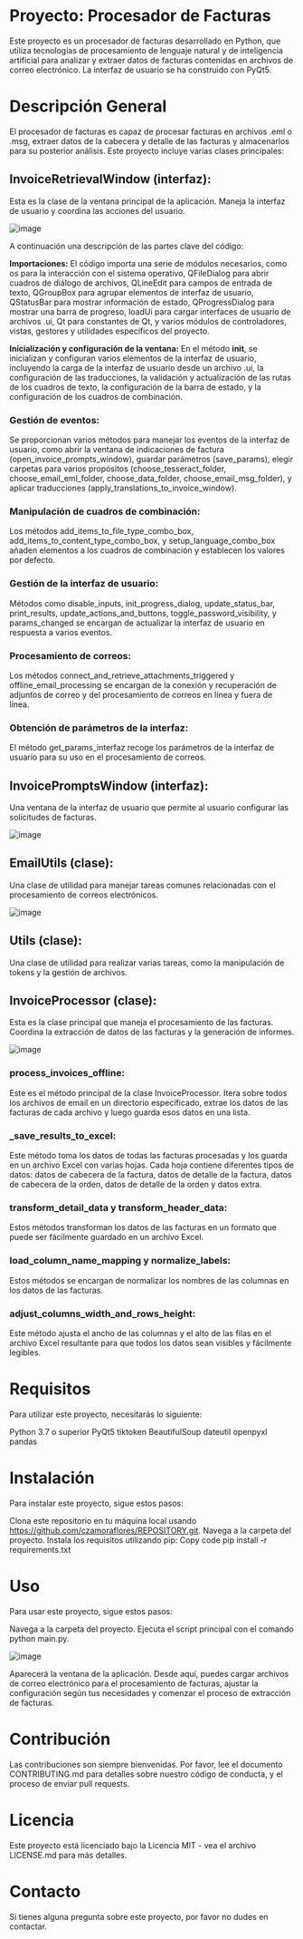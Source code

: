 # Proyecto: Procesador de Facturas
Este proyecto es un procesador de facturas desarrollado en Python, que utiliza tecnologías de procesamiento de lenguaje natural y de inteligencia artificial para analizar y extraer datos de facturas contenidas en archivos de correo electrónico. La interfaz de usuario se ha construido con PyQt5.

# Descripción General
El procesador de facturas es capaz de procesar facturas en archivos .eml o .msg, extraer datos de la cabecera y detalle de las facturas y almacenarlos para su posterior análisis. Este proyecto incluye varias clases principales:

## InvoiceRetrievalWindow (interfaz): 
Esta es la clase de la ventana principal de la aplicación. Maneja la interfaz de usuario y coordina las acciones del usuario.

![image](https://github.com/czamoraflores/Invoice_processor/assets/103855330/870b6e11-e592-4134-b8e4-91b906d96c4e)

A continuación una descripción de las partes clave del código:

**Importaciones:** El código importa una serie de módulos necesarios, como os para la interacción con el sistema operativo, QFileDialog para abrir cuadros de diálogo de archivos, QLineEdit para campos de entrada de texto, QGroupBox para agrupar elementos de interfaz de usuario, QStatusBar para mostrar información de estado, QProgressDialog para mostrar una barra de progreso, loadUi para cargar interfaces de usuario de archivos .ui, Qt para constantes de Qt, y varios módulos de controladores, vistas, gestores y utilidades específicos del proyecto.

**Inicialización y configuración de la ventana:** En el método __init__, se inicializan y configuran varios elementos de la interfaz de usuario, incluyendo la carga de la interfaz de usuario desde un archivo .ui, la configuración de las traducciones, la validación y actualización de las rutas de los cuadros de texto, la configuración de la barra de estado, y la configuración de los cuadros de combinación.

### Gestión de eventos: 
Se proporcionan varios métodos para manejar los eventos de la interfaz de usuario, como abrir la ventana de indicaciones de factura (open_invoice_prompts_window), guardar parámetros (save_params), elegir carpetas para varios propósitos (choose_tesseract_folder, choose_email_eml_folder, choose_data_folder, choose_email_msg_folder), y aplicar traducciones (apply_translations_to_invoice_window).

### Manipulación de cuadros de combinación: 
Los métodos add_items_to_file_type_combo_box, add_items_to_content_type_combo_box, y setup_language_combo_box añaden elementos a los cuadros de combinación y establecen los valores por defecto.

### Gestión de la interfaz de usuario: 
Métodos como disable_inputs, init_progress_dialog, update_status_bar, print_results, update_actions_and_buttons, toggle_password_visibility, y params_changed se encargan de actualizar la interfaz de usuario en respuesta a varios eventos.

### Procesamiento de correos: 
Los métodos connect_and_retrieve_attachments_triggered y offline_email_processing se encargan de la conexión y recuperación de adjuntos de correo y del procesamiento de correos en línea y fuera de línea.

### Obtención de parámetros de la interfaz: 
El método get_params_interfaz recoge los parámetros de la interfaz de usuario para su uso en el procesamiento de correos.

## InvoicePromptsWindow (interfaz): 
Una ventana de la interfaz de usuario que permite al usuario configurar las solicitudes de facturas.

![image](https://github.com/czamoraflores/Invoice_processor/assets/103855330/a8f78c92-13ad-4a44-aadb-eb769e242083)

## EmailUtils (clase): 
Una clase de utilidad para manejar tareas comunes relacionadas con el procesamiento de correos electrónicos.

![image](https://github.com/czamoraflores/Invoice_processor/assets/103855330/f06d620c-d628-4c5e-bd81-a241dd92471e)

## Utils (clase): 
Una clase de utilidad para realizar varias tareas, como la manipulación de tokens y la gestión de archivos.

## InvoiceProcessor (clase): 
Esta es la clase principal que maneja el procesamiento de las facturas. Coordina la extracción de datos de las facturas y la generación de informes.

![image](https://github.com/czamoraflores/Invoice_processor/assets/103855330/d4650968-e23a-4bbd-8ee5-5fa3f22b68c3)

### process_invoices_offline: 
Este es el método principal de la clase InvoiceProcessor. Itera sobre todos los archivos de email en un directorio especificado, extrae los datos de las facturas de cada archivo y luego guarda esos datos en una lista.

### _save_results_to_excel: 
Este método toma los datos de todas las facturas procesadas y los guarda en un archivo Excel con varias hojas. Cada hoja contiene diferentes tipos de datos: datos de cabecera de la factura, datos de detalle de la factura, datos de cabecera de la orden, datos de detalle de la orden y datos extra.

### transform_detail_data y transform_header_data: 
Estos métodos transforman los datos de las facturas en un formato que puede ser fácilmente guardado en un archivo Excel.

### load_column_name_mapping y normalize_labels: 
Estos métodos se encargan de normalizar los nombres de las columnas en los datos de las facturas.

### adjust_columns_width_and_rows_height: 
Este método ajusta el ancho de las columnas y el alto de las filas en el archivo Excel resultante para que todos los datos sean visibles y fácilmente legibles.

# Requisitos
Para utilizar este proyecto, necesitarás lo siguiente:

Python 3.7 o superior
PyQt5
tiktoken
BeautifulSoup
dateutil
openpyxl
pandas

# Instalación
Para instalar este proyecto, sigue estos pasos:

Clona este repositorio en tu máquina local usando https://github.com/czamoraflores/REPOSITORY.git.
Navega a la carpeta del proyecto.
Instala los requisitos utilizando pip:
Copy code
pip install -r requirements.txt

# Uso
Para usar este proyecto, sigue estos pasos:

Navega a la carpeta del proyecto.
Ejecuta el script principal con el comando python main.py.

![image](https://github.com/czamoraflores/Invoice_processor/assets/103855330/5c5c1689-1ef7-4313-ba97-140e4789b988)

Aparecerá la ventana de la aplicación. Desde aquí, puedes cargar archivos de correo electrónico para el procesamiento de facturas, ajustar la configuración según tus necesidades y comenzar el proceso de extracción de facturas.

# Contribución
Las contribuciones son siempre bienvenidas. Por favor, lee el documento CONTRIBUTING.md para detalles sobre nuestro código de conducta, y el proceso de enviar pull requests.

# Licencia
Este proyecto está licenciado bajo la Licencia MIT - vea el archivo LICENSE.md para más detalles.

# Contacto
Si tienes alguna pregunta sobre este proyecto, por favor no dudes en contactar.

